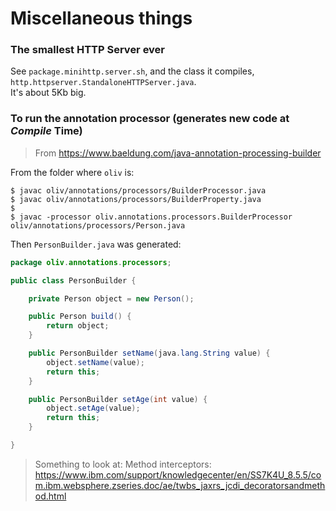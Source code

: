 # Miscellaneous things

### The smallest HTTP Server ever
See `package.minihttp.server.sh`, and the class it compiles, `http.httpserver.StandaloneHTTPServer.java`.  
It's about 5Kb big.

### To run the annotation processor (generates new code at **_Compile_** Time)
> From <https://www.baeldung.com/java-annotation-processing-builder>

From the folder where `oliv` is:
```
$ javac oliv/annotations/processors/BuilderProcessor.java 
$ javac oliv/annotations/processors/BuilderProperty.java
$
$ javac -processor oliv.annotations.processors.BuilderProcessor oliv/annotations/processors/Person.java 
```
Then `PersonBuilder.java` was generated:
```java
package oliv.annotations.processors;

public class PersonBuilder {

    private Person object = new Person();

    public Person build() {
        return object;
    }

    public PersonBuilder setName(java.lang.String value) {
        object.setName(value);
        return this;
    }

    public PersonBuilder setAge(int value) {
        object.setAge(value);
        return this;
    }

}
``` 
> Something to look at: Method interceptors: <https://www.ibm.com/support/knowledgecenter/en/SS7K4U_8.5.5/com.ibm.websphere.zseries.doc/ae/twbs_jaxrs_jcdi_decoratorsandmethod.html>
